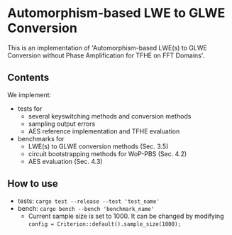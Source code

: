 # Automorphism-based LWE to GLWE Conversion
This is an implementation of 'Automorphism-based LWE(s) to GLWE Conversion without Phase Amplification for TFHE on FFT Domains'.

## Contents
We implement:
- tests for
  - several keyswitching methods and conversion methods
  - sampling output errors
  - AES reference implementation and TFHE evaluation
- benchmarks for
  - LWE(s) to GLWE conversion methods (Sec. 3.5)
  - circuit bootstrapping methods for WoP-PBS (Sec. 4.2)
  - AES evaluation (Sec. 4.3)

## How to use
- tests: `cargo test --release --test 'test_name'`
- bench: `cargo bench --bench 'benchmark_name'`
  - Current sample size is set to 1000. It can be changed by modifying `config = Criterion::default().sample_size(1000);`